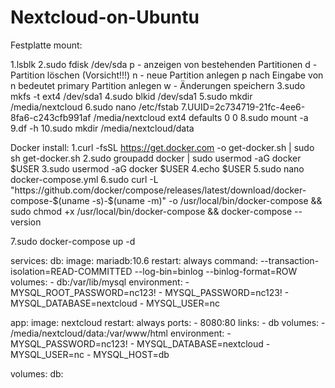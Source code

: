 # Nextcloud-on-Ubuntu
Festplatte mount:

1.lsblk
2.sudo fdisk /dev/sda
   p - anzeigen von bestehenden Partitionen
   d - Partition löschen (Vorsicht!!!)
   n - neue Partition anlegen
   p nach Eingabe von n bedeutet primary Partition anlegen
   w - Änderungen speichern
3.sudo mkfs -t ext4 /dev/sda1
4.sudo blkid /dev/sda1
5.sudo mkdir /media/nextcloud
6.sudo nano /etc/fstab
7.UUID=2c734719-21fc-4ee6-8fa6-c243cfb991af /media/nextcloud ext4 defaults 0 0
8.sudo mount -a
9.df -h
10.sudo mkdir /media/nextcloud/data

Docker install:
1.curl -fsSL https://get.docker.com -o get-docker.sh | sudo sh get-docker.sh
2.sudo groupadd docker | sudo usermod -aG docker $USER
3.sudo usermod -aG docker $USER
4.echo $USER
5.sudo nano docker-compose.yml
6.sudo curl -L "https://github.com/docker/compose/releases/latest/download/docker-compose-$(uname -s)-$(uname -m)" -o /usr/local/bin/docker-compose && sudo chmod +x /usr/local/bin/docker-compose && docker-compose --version

7.sudo docker-compose up -d





services:
  db:
    image: mariadb:10.6
    restart: always
    command: --transaction-isolation=READ-COMMITTED --log-bin=binlog --binlog-format=ROW
    volumes:
      - db:/var/lib/mysql
    environment:
      - MYSQL_ROOT_PASSWORD=nc123!
      - MYSQL_PASSWORD=nc123!
      - MYSQL_DATABASE=nextcloud
      - MYSQL_USER=nc

  app:
    image: nextcloud
    restart: always
    ports:
      - 8080:80
    links:
      - db
    volumes:
      - /media/nextcloud/data:/var/www/html
    environment:
      - MYSQL_PASSWORD=nc123!
      - MYSQL_DATABASE=nextcloud
      - MYSQL_USER=nc
      - MYSQL_HOST=db

volumes:
  db:
